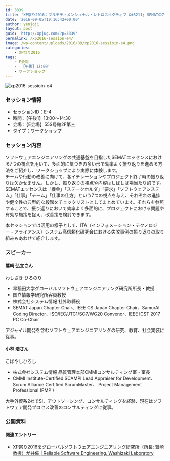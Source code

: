 ```yaml
---
id: 3339
title: 'XP祭り2016：マルチディメンショナル・レトロスペクティブ &#8211; SEMATの7つの視点で気づきの多い多面的な振り返り &#8211; (鷲崎 弘宜さん、小林 浩さん)'
date: '2016-09-05T19:16:42+00:00'
author: yenjoji
layout: post
guid: 'http://xpjug.com/?p=3339'
permalink: /xp2016-session-e4/
image: /wp-content/uploads/2016/09/xp2016-sessioin-e4.png
categories:
    - XP祭り2016
tags:
    - E会場
    - '【午後】13:00'
    - ワークショップ
---
```


![xp2016-sessioin-e4](http://xpjug.com/wp-content/uploads/2016/09/xp2016-sessioin-e4.png)

### セッション情報

- セッションID：E-4
- 時間：【午後1】13:00～14:30
- 会場：【E会場】55S号館2F第三
- タイプ：ワークショップ

### セッション内容

ソフトウェアエンジニアリングの共通基盤を目指したSEMATエッセンスにおける7つの視点を用いて、多面的に気づきの多い形で効率よく振り返りを進める方法をご紹介し、ワークショップにより実際に体験します。  
チームや行動の改善に向けて、各イテレーションやプロジェクト終了時の振り返りは欠かせません。しかし、振り返りの視点や内容はしばしば場当たり的です。SEMATエッセンスは「機会」「ステークホルダ」「要求」「ソフトウェアシステム」「仕事」「チーム」「仕事の仕方」という7つの視点を与え、それぞれの進捗や健全性の典型的な段階をチェックリストとしてまとめています。それらを参照することで、振り返りにおいて効率よく多面的に、プロジェクトにおける問題や有効な施策を捉え、改善策を検討できます。

本セッションでは活用の様子として、ITA（<wbr></wbr>インフォメーション・テクノロジー・アライアンス）システム高信頼化研究会における失敗事例の振り返りの取り組みも<wbr></wbr>あわせて紹介します。

### スピーカー

#### 鷲崎 弘宜さん

わしざき ひろのり

- 早稲田大学グローバルソフトウェアエンジニアリング研究所所長・教授
- 国立情報学研究所客員教授
- 株式会社システム情報 社外取締役
- SEMAT Japan Chapter Chair、IEEE CS Japan Chapter Chair、SamurAI Coding Director、ISO/IEC/JTC1/SC7/WG20 Convenor、IEEE ICST 2017 PC Co-Chair

アジャイル開発を含むソフトウェアエンジニアリングの研究、教育、社会実装に従事。

#### 小林 浩さん

こばやしひろし

- 株式会社システム情報 品質管理本部CMMIコンサルティング室・室長
- CMMI Institute-Certified SCAMPI Lead Appraiser for Development、 Scrum Alliance Certified ScrumMaster、 Project Management Professional (PMP )

大手外資系2社でSI、アウトソーシング、<wbr></wbr>コンサルティングを経験、<wbr></wbr>現在はソフトウェア開発プロセス改善のコンサルティングに従事。

### 公開資料

#### 関連エントリー

- [XP祭り2016をグローバルソフトウェアエンジニアリング研究所（所長: 鷲崎教授）が共催 | Reliable Software Engineering, Washizaki Laboratory](http://www.washi.cs.waseda.ac.jp/?p=3125)